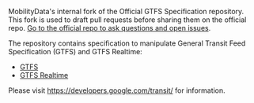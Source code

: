 MobilityData's internal fork of the Official GTFS Specification repository. This fork is used to draft pull requests before sharing them on the official repo. [Go to the official repo to ask questions and open issues](https://github.com/google/transit). 

The repository contains specification to manipulate General Transit
Feed Specification (GTFS) and GTFS Realtime:
* [GTFS](/gtfs/README.md)
* [GTFS Realtime](/gtfs-realtime/README.md)

Please visit https://developers.google.com/transit/ for information.
